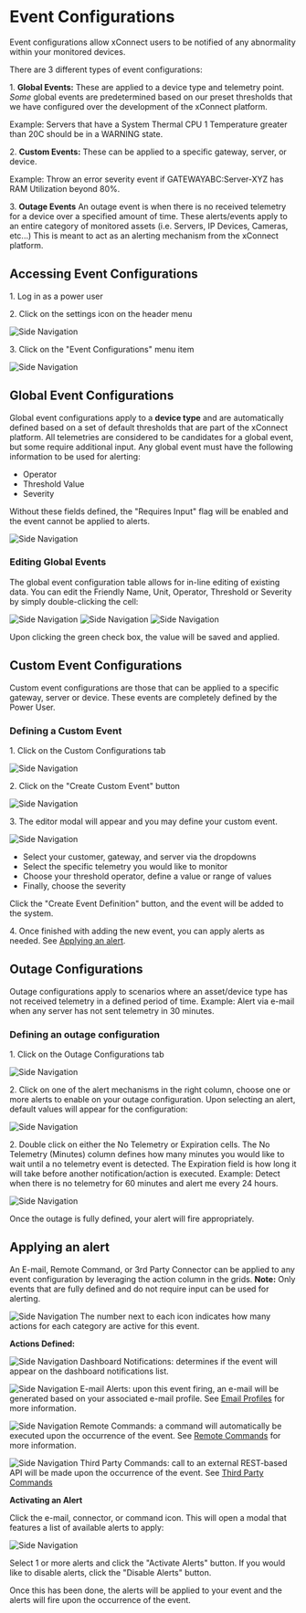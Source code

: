 # Event Configurations
Event configurations allow xConnect users to be notified of any abnormality within your monitored devices. 

There are 3 different types of event configurations: 

1\. **Global Events:** These are applied to a device type and telemetry point. _Some_ global events are predetermined based on our preset thresholds that we have configured over the development of the xConnect platform.

Example: Servers that have a System Thermal CPU 1 Temperature greater than 20C should be in a WARNING state.

2\. **Custom Events:** These can be applied to a specific gateway, server, or device. 

Example: Throw an error severity event if GATEWAYABC:Server-XYZ has RAM Utilization beyond 80%.

3\. **Outage Events** An outage event is when there is no received telemetry for a device over a specified amount of time. These alerts/events apply to an entire category of monitored assets (i.e. Servers, IP Devices, Cameras, etc...) This is meant to act as an alerting mechanism from the xConnect platform. 

## Accessing Event Configurations
1\. Log in as a power user

2\. Click on the settings icon on the header menu

![Side Navigation](images/menu_settings.png "")

3\. Click on the "Event Configurations" menu item

![Side Navigation](images/settings_event_configs.png "")

## Global Event Configurations
Global event configurations apply to a **device type** and are automatically defined based on a set of default thresholds that are part of the xConnect platform.
All telemetries are considered to be candidates for a global event, but some require additional input. 
Any global event must have the following information to be used for alerting: 

  - Operator
  - Threshold Value
  - Severity
  
Without these fields defined, the "Requires Input" flag will be enabled and the event cannot be applied to alerts. 

![Side Navigation](images/settings_events_requiresInput.png "")

### Editing Global Events
The global event configuration table allows for in-line editing of existing data. You can edit the Friendly Name, Unit, Operator, Threshold or Severity by simply double-clicking the cell: 

![Side Navigation](images/settings_event_editUnit.png "") ![Side Navigation](images/arrow.png "")  ![Side Navigation](images/settings_events_editing.png "")

Upon clicking the green check box, the value will be saved and applied.

## Custom Event Configurations
Custom event configurations are those that can be applied to a specific gateway, server or device. These events are completely defined by the Power User. 

### Defining a Custom Event
1\. Click on the Custom Configurations tab

![Side Navigation](images/events_custom_configs.png "")

2\. Click on the "Create Custom Event" button

![Side Navigation](images/events_create_custom.png "")

3\. The editor modal will appear and you may define your custom event. 

![Side Navigation](images/events_custom_event_editor.png "")

   - Select your customer, gateway, and server via the dropdowns
   - Select the specific telemetry you would like to monitor
   - Choose your threshold operator, define a value or range of values
   - Finally, choose the severity
   
Click the "Create Event Definition" button, and the event will be added to the system.

4\. Once finished with adding the new event, you can apply alerts as needed. See [Applying an alert](#applying-an-alert). 

## Outage Configurations
Outage configurations apply to scenarios where an asset/device type has not received telemetry in a defined period of time. 
Example: Alert via e-mail when any server has not sent telemetry in 30 minutes. 

### Defining an outage configuration
1\. Click on the Outage Configurations tab

![Side Navigation](images/events_outages.png "")

2\. Click on one of the alert mechanisms in the right column, choose one or more alerts to enable on your outage configuration. Upon selecting an alert, default values will appear for the configuration: 

![Side Navigation](images/outage_config_data.png "")

2\. Double click on either the No Telemetry or Expiration cells. The No Telemetry (Minutes) column defines how many minutes you would
like to wait until a no telemetry event is detected. The Expiration field is how long it will take before another notification/action is executed. 
Example: Detect when there is no telemetry for 60 minutes and alert me every 24 hours. 

![Side Navigation](images/events_outages_grid.png "")

Once the outage is fully defined, your alert will fire appropriately.

## Applying an alert
An E-mail, Remote Command, or 3rd Party Connector can be applied to any event configuration by leveraging the action column in the grids.
**Note:** Only events that are fully defined and do not require input can be used for alerting. 

![Side Navigation](images/events_actions.png "")
The number next to each icon indicates how many actions for each category are active for this event.

**Actions Defined:** 

![Side Navigation](images/dashboard_notification_icon.png "") Dashboard Notifications: determines if the event will appear on the dashboard notifications list.

![Side Navigation](images/event_email.png "") E-mail Alerts: upon this event firing, an e-mail will be generated based on your associated e-mail profile. See [Email Profiles](/xconnect_docs/Usage_ManageEmailProfiles) for more information. 

![Side Navigation](images/event_remote_command.png "") Remote Commands: a command will automatically be executed upon the occurrence of the event. See [Remote Commands](/xconnect_docs/Usage_ManageRemoteCommands) for more information.

![Side Navigation](images/event_third_party.png "") Third Party Commands: call to an external REST-based API will be made upon the occurrence of the event. See [Third Party Commands](/xconnect_docs/Usage_ManageConnectors)

**Activating an Alert**

Click the e-mail, connector, or command icon. This will open a modal that features a list of available alerts to apply: 

![Side Navigation](images/alerts_management.png "") 

Select 1 or more alerts and click the "Activate Alerts" button. If you would like to disable alerts, click the "Disable Alerts" button.

Once this has been done, the alerts will be applied to your event and the alerts will fire upon the occurrence of the event. 

